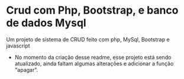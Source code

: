 # Crud com Php, Bootstrap, e banco de dados Mysql
Um projeto de sistema de CRUD feito com php, MySql, Bootstrap e javascript
- No momento da criação desse readme, esse projeto está sendo atualizado, ainda faltam algumas alterações e adicionar a função "apagar". 
